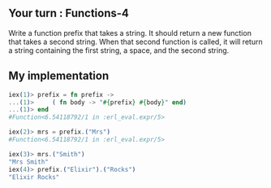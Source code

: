 ## Your turn : Functions-4

Write a function prefix that takes a string. It should return a new function that takes a second string. When that second function is called, it will return a string containing the first string, a space, and the second string.

## My implementation
```elixir
iex(1)> prefix = fn prefix ->
...(1)>     ( fn body -> "#{prefix} #{body}" end)
...(1)> end
#Function<6.54118792/1 in :erl_eval.expr/5>

iex(2)> mrs = prefix.("Mrs")
#Function<6.54118792/1 in :erl_eval.expr/5>

iex(3)> mrs.("Smith")
"Mrs Smith"
iex(4)> prefix.("Elixir").("Rocks")
"Elixir Rocks"

```
